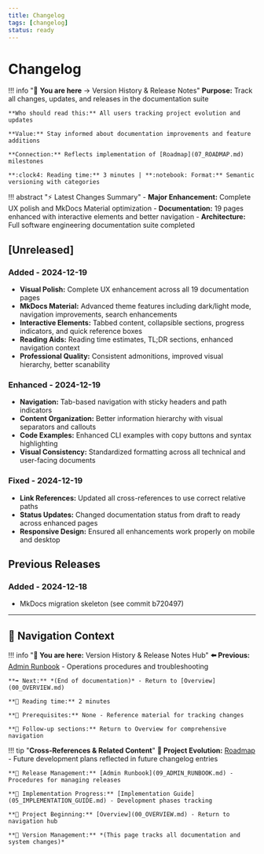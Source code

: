 ```yaml
---
title: Changelog
tags: [changelog]
status: ready
---
```


# Changelog

!!! info ":notebook: **You are here** → Version History & Release Notes"
    **Purpose:** Track all changes, updates, and releases in the documentation suite
    
    **Who should read this:** All users tracking project evolution and updates
    
    **Value:** Stay informed about documentation improvements and feature additions
    
    **Connection:** Reflects implementation of [Roadmap](07_ROADMAP.md) milestones
    
    **:clock4: Reading time:** 3 minutes | **:notebook: Format:** Semantic versioning with categories

!!! abstract ":zap: Latest Changes Summary"
    - **Major Enhancement:** Complete UX polish and MkDocs Material optimization
    - **Documentation:** 19 pages enhanced with interactive elements and better navigation
    - **Architecture:** Full software engineering documentation suite completed

## [Unreleased]

### Added - 2024-12-19
- **Visual Polish:** Complete UX enhancement across all 19 documentation pages
- **MkDocs Material:** Advanced theme features including dark/light mode, navigation improvements, search enhancements
- **Interactive Elements:** Tabbed content, collapsible sections, progress indicators, and quick reference boxes
- **Reading Aids:** Reading time estimates, TL;DR sections, enhanced navigation context
- **Professional Quality:** Consistent admonitions, improved visual hierarchy, better scanability

### Enhanced - 2024-12-19  
- **Navigation:** Tab-based navigation with sticky headers and path indicators
- **Content Organization:** Better information hierarchy with visual separators and callouts
- **Code Examples:** Enhanced CLI examples with copy buttons and syntax highlighting
- **Visual Consistency:** Standardized formatting across all technical and user-facing documents

### Fixed - 2024-12-19
- **Link References:** Updated all cross-references to use correct relative paths
- **Status Updates:** Changed documentation status from draft to ready across enhanced pages
- **Responsive Design:** Ensured all enhancements work properly on mobile and desktop

## Previous Releases

### Added - 2024-12-18
- MkDocs migration skeleton (see commit b720497)

---

## 🧭 Navigation Context

!!! info "**📍 You are here:** Version History & Release Notes Hub"
    **⬅️ Previous:** [Admin Runbook](09_ADMIN_RUNBOOK.md) - Operations procedures and troubleshooting
    
    **➡️ Next:** *(End of documentation)* - Return to [Overview](00_OVERVIEW.md)
    
    **📖 Reading time:** 2 minutes
    
    **🎯 Prerequisites:** None - Reference material for tracking changes
    
    **🔄 Follow-up sections:** Return to Overview for comprehensive navigation

!!! tip "**Cross-References & Related Content**"
    **🔗 Project Evolution:** [Roadmap](07_ROADMAP.md) - Future development plans reflected in future changelog entries
    
    **🔗 Release Management:** [Admin Runbook](09_ADMIN_RUNBOOK.md) - Procedures for managing releases
    
    **🔗 Implementation Progress:** [Implementation Guide](05_IMPLEMENTATION_GUIDE.md) - Development phases tracking
    
    **🔗 Project Beginning:** [Overview](00_OVERVIEW.md) - Return to navigation hub
    
    **🔗 Version Management:** *(This page tracks all documentation and system changes)*
